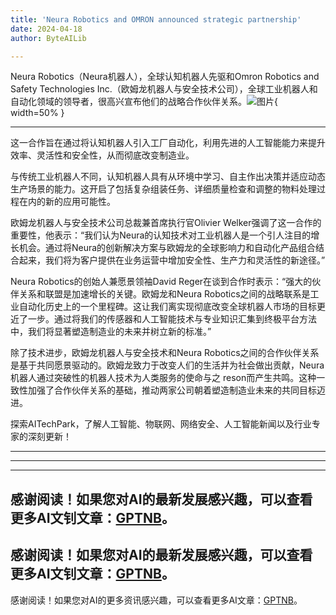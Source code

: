 ```yaml
---
title: 'Neura Robotics and OMRON announced strategic partnership'
date: 2024-04-18
author: ByteAILib

---
```


Neura Robotics（Neura机器人），全球认知机器人先驱和Omron Robotics and Safety Technologies Inc.（欧姆龙机器人与安全技术公司），全球工业机器人和自动化领域的领导者，很高兴宣布他们的战略合作伙伴关系。![图片](https://ai-techpark.com/wp-content/uploads/2020/06/Buyer-Guide-500x281-1.jpg){ width=50% }

---
这一合作旨在通过将认知机器人引入工厂自动化，利用先进的人工智能能力来提升效率、灵活性和安全性，从而彻底改变制造业。

与传统工业机器人不同，认知机器人具有从环境中学习、自主作出决策并适应动态生产场景的能力。这开启了包括复杂组装任务、详细质量检查和调整的物料处理过程在内的新的应用可能性。

欧姆龙机器人与安全技术公司总裁兼首席执行官Olivier Welker强调了这一合作的重要性，他表示：“我们认为Neura的认知技术对工业机器人是一个引人注目的增长机会。通过将Neura的创新解决方案与欧姆龙的全球影响力和自动化产品组合结合起来，我们将为客户提供在业务运营中增加安全性、生产力和灵活性的新途径。”

Neura Robotics的创始人兼愿景领袖David Reger在谈到合作时表示：“强大的伙伴关系和联盟是加速增长的关键。欧姆龙和Neura Robotics之间的战略联系是工业自动化历史上的一个里程碑。这让我们离实现彻底改变全球机器人市场的目标更近了一步。通过将我们的传感器和人工智能技术与专业知识汇集到终极平台方法中，我们将显著塑造制造业的未来并树立新的标准。”

除了技术进步，欧姆龙机器人与安全技术和Neura Robotics之间的合作伙伴关系是基于共同愿景驱动的。欧姆龙致力于改变人们的生活并为社会做出贡献，Neura机器人通过突破性的机器人技术为人类服务的使命与之 reson而产生共鸣。这种一致性加强了合作伙伴关系的基础，推动两家公司朝着塑造制造业未来的共同目标迈进。

探索AITechPark，了解人工智能、物联网、网络安全、人工智能新闻以及行业专家的深刻更新！

---
---

---
感谢阅读！如果您对AI的最新发展感兴趣，可以查看更多AI文钊文章：[GPTNB](https://gptnb.com)。
---
感谢阅读！如果您对AI的最新发展感兴趣，可以查看更多AI文钊文章：[GPTNB](https://gptnb.com)。
---
感谢阅读！如果您对AI的更多资讯感兴趣，可以查看更多AI文章：[GPTNB](https://gptnb.com)。